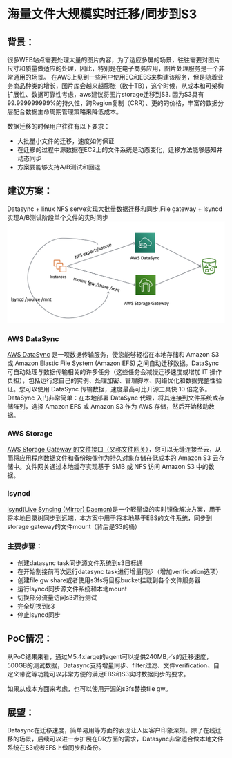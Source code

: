 # 海量文件大规模实时迁移/同步到S3

## 背景：


很多WEB站点需要处理大量的图片内容，为了适应多屏的场景，往往需要对图片尺寸和质量做适应的处理，因此，特别是在电子商务应用，图片处理服务是一个非常通用的场景。
在AWS上见到一些用户使用EC和EBS来构建该服务，但是随着业务商品种类的增长，图片库会越来越膨胀（数十TB），这个时候，从成本和可架构扩展性、数据可靠性考虑，aws建议将图片storage迁移到S3.
因为S3具有99.999999999%的持久性，跨Region复制（CRR）、更的的价格，丰富的数据分层配合数据生命周期管理策略来降低成本。

数据迁移的时候用户往往有以下要求：

* 大批量小文件的迁移，速度如何保证
* 在迁移的过程中源数据在EC2上的文件系统是动态变化，迁移方法能够感知并动态同步
* 方案要能够支持A/B测试和回退



## 建议方案：

Datasync + linux NFS serve实现大批量数据迁移和同步,File gateway + lsyncd实现A/B测试阶段单个文件的实时同步
![image](./image.png)

### AWS DataSync
[AWS DataSync](https://aws.amazon.com/cn/datasync/) 是一项数据传输服务，使您能够轻松在本地存储和 Amazon S3 或 Amazon Elastic File System (Amazon EFS) 之间自动迁移数据。DataSync 可自动处理与数据传输相关的许多任务（这些任务会减慢迁移速度或增加 IT 操作负担），包括运行您自己的实例、处理加密、管理脚本、网络优化和数据完整性验证。您可以使用 DataSync 传输数据，速度最高可比开源工具快 10 倍之多。DataSync 入门非常简单：在本地部署 DataSync 代理，将其连接到文件系统或存储阵列，选择 Amazon EFS 或 Amazon S3 作为 AWS 存储，然后开始移动数据。

### AWS Storage
[AWS Storage Gateway 的文件接口（又称文件网关）](https://aws.amazon.com/cn/storagegateway/file/)，您可以无缝连接至云，从而将应用程序数据文件和备份映像作为持久对象存储在低成本的 Amazon S3 云存储中。文件网关通过本地缓存实现基于 SMB 或 NFS 访问 Amazon S3 中的数据。

### lsyncd
[lsynd(Live Syncing (Mirror) Daemon)](https://github.com/axkibe/lsyncd)是一个轻量级的实时镜像解决方案，用于将本地目录树同步到远端，本方案中用于将本地基于EBS的文件系统，同步到storage gateway的文件mount（背后是S3的桶）

### 主要步骤：


* 创建datasync task同步源文件系统到s3目标通
* 在开始割接前再次运行datasync task进行增量同步（增加verification选项）
* 创建file gw share或者使用s3fs将目标bucket挂载到各个文件服务器
* 运行lsyncd同步源文件系统和本地mount
* 切换部分流量访问s3进行测试
* 完全切换到s3
* 停止lsyncd同步

## PoC情况：

从PoC结果来看，通过M5.4xlarge的agent可以提供240MB／s的迁移速度，500GB的测试数据，Datasync支持增量同步、filter过滤、文件verification、自定义带宽等功能可以非常方便的满足EBS和S3实时数据同步的要求。

如果从成本方面来考虑，也可以使用开源的s3fs替换file gw。





## 展望：

Datasync在迁移速度，简单易用等方面的表现让人因客户印象深刻。除了在线迁移的场景，后续可以进一步扩展在DR方面的需求，Datasync非常适合做本地文件系统在S3或者EFS上做同步和备份。

